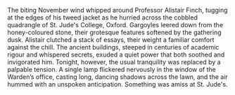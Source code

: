 The biting November wind whipped around Professor Alistair Finch, tugging at the edges of his tweed jacket as he hurried across the cobbled quadrangle of St. Jude's College, Oxford. Gargoyles leered down from the honey-coloured stone, their grotesque features softened by the gathering dusk.  Alistair clutched a stack of essays, their weight a familiar comfort against the chill.  The ancient buildings, steeped in centuries of academic rigour and whispered secrets, exuded a quiet power that both soothed and invigorated him.  Tonight, however, the usual tranquility was replaced by a palpable tension.  A single lamp flickered nervously in the window of the Warden’s office, casting long, dancing shadows across the lawn, and the air hummed with an unspoken anticipation.  Something was amiss at St. Jude's.
